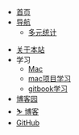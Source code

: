 - [<span class="iconfont icon-book3"></span> 首页](https://xia0ya.github.io/note/)
- [<span class="iconfont icon-icon_fabu"></span> 导航](README.md)
  - [多元统计](README?id=MSA)
  
<!-- - [<span class="iconfont icon-lianjie"></span> 友链](about/Friends.md)   -->
- [<span class="iconfont icon-wodeguanzhu"></span> 关于本站](about/)
- <span class="iconfont icon-xiangkan"></span> 学习
  - [Mac](https://bytesfly.github.io/playground-macos/)
  - [mac项目学习](https://xia0ya.github.io/lmacWeb/)
  - [gitbook学习](https://xia0ya.github.io/MSABook/)
- [<span class="iconfont icon-csdn"></span> 博客园](https://www.cnblogs.com/xia0ya/)
- [⛷ 博客](https://xia0ya.github.io/)
- [<span class="iconfont icon-github1"></span> GitHub](https://github.com/xia0ya/note)






